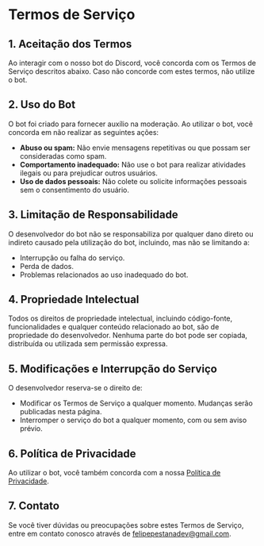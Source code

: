 # Termos de Serviço

## 1. Aceitação dos Termos

Ao interagir com o nosso bot do Discord, você concorda com os Termos de Serviço descritos abaixo. Caso não concorde com estes termos, não utilize o bot.

## 2. Uso do Bot

O bot foi criado para fornecer auxílio na moderação. Ao utilizar o bot, você concorda em não realizar as seguintes ações:
- **Abuso ou spam:** Não envie mensagens repetitivas ou que possam ser consideradas como spam.
- **Comportamento inadequado:** Não use o bot para realizar atividades ilegais ou para prejudicar outros usuários.
- **Uso de dados pessoais:** Não colete ou solicite informações pessoais sem o consentimento do usuário.

## 3. Limitação de Responsabilidade

O desenvolvedor do bot não se responsabiliza por qualquer dano direto ou indireto causado pela utilização do bot, incluindo, mas não se limitando a:
- Interrupção ou falha do serviço.
- Perda de dados.
- Problemas relacionados ao uso inadequado do bot.

## 4. Propriedade Intelectual

Todos os direitos de propriedade intelectual, incluindo código-fonte, funcionalidades e qualquer conteúdo relacionado ao bot, são de propriedade do desenvolvedor. Nenhuma parte do bot pode ser copiada, distribuída ou utilizada sem permissão expressa.

## 5. Modificações e Interrupção do Serviço

O desenvolvedor reserva-se o direito de:
- Modificar os Termos de Serviço a qualquer momento. Mudanças serão publicadas nesta página.
- Interromper o serviço do bot a qualquer momento, com ou sem aviso prévio.

## 6. Política de Privacidade

Ao utilizar o bot, você também concorda com a nossa [Política de Privacidade](https://github.com/Pestanadev/privacy-policy/blob/main/privacy-policy.md).

## 7. Contato

Se você tiver dúvidas ou preocupações sobre estes Termos de Serviço, entre em contato conosco através de felipepestanadev@gmail.com.
